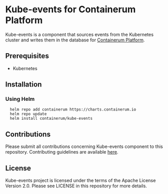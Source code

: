 # Kube-events for Containerum Platform
Kube-events is a component that sources events from the Kubernetes cluster and writes them in the database for [Containerum Platform](https://github.com/containerum/containerum).

## Prerequisites
* Kubernetes

## Installation

### Using Helm

```
  helm repo add containerum https://charts.containerum.io
  helm repo update
  helm install containerum/kube-events
```

## Contributions
Please submit all contributions concerning Kube-events component to this repository. Contributing guidelines are available [here](https://github.com/containerum/containerum/blob/master/CONTRIBUTING.md).

## License
Kube-events project is licensed under the terms of the Apache License Version 2.0. Please see LICENSE in this repository for more details.
